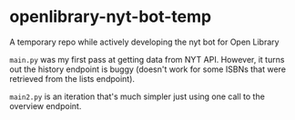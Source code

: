 # openlibrary-nyt-bot-temp
A temporary repo while actively developing the nyt bot for Open Library

`main.py` was my first pass at getting data from NYT API. However, it turns out the history endpoint is buggy (doesn't work for some ISBNs that were retrieved from the lists endpoint).

`main2.py` is an iteration that's much simpler just using one call to the overview endpoint.
